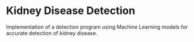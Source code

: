 # Kidney Disease Detection
 Implementation of a detection program using Machine Learning models for accurate detection of kidney disease.
